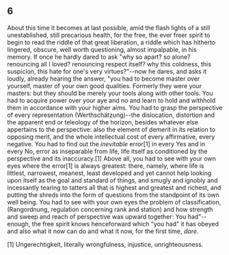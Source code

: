 ## 6

About this time it becomes at last possible, amid the flash lights of a
still unestablished, still precarious health, for the free, the ever
freer spirit to begin to read the riddle of that great liberation, a
riddle which has hitherto lingered, obscure, well worth questioning,
almost impalpable, in his memory. If once he hardly dared to ask "why so
apart? so alone? renouncing all I loved? renouncing respect itself? why
this coldness, this suspicion, this hate for one's very virtues?"--now
he dares, and asks it loudly, already hearing the answer, "you had to
become master over yourself, master of your own good qualities. Formerly
they were your masters: but they should be merely your tools along with
other tools. You had to acquire power over your aye and no and learn to
hold and withhold them in accordance with your higher aims. You had to
grasp the perspective of every representation (Werthschätzung)--the
dislocation, distortion and the apparent end or teleology of the
horizon, besides whatever else appertains to the perspective: also the
element of demerit in its relation to opposing merit, and the whole
intellectual cost of every affirmative, every negative. You had to find
out the _inevitable_ error[1] in every Yes and in every No, error as
inseparable from life, life itself as conditioned by the perspective and
its inaccuracy.[1] Above all, you had to see with your own eyes where
the error[1] is always greatest: there, namely, where life is littlest,
narrowest, meanest, least developed and yet cannot help looking upon
itself as the goal and standard of things, and smugly and ignobly and
incessantly tearing to tatters all that is highest and greatest and
richest, and putting the shreds into the form of questions from the
standpoint of its own well being. You had to see with your own eyes the
problem of classification, (Rangordnung, regulation concerning rank and
station) and how strength and sweep and reach of perspective wax upward
together: You had"--enough, the free spirit knows henceforward which
"you had" it has obeyed and also what it now can do and what it now, for
the first time, _dare_.

[1] Ungerechtigkeit, literally wrongfulness, injustice, unrighteousness.



